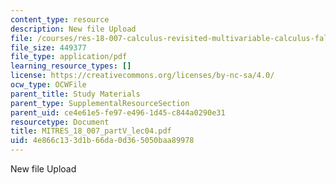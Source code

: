 ```yaml
---
content_type: resource
description: New file Upload
file: /courses/res-18-007-calculus-revisited-multivariable-calculus-fall-2011/4e866c133d1b66da0d365050baa89978_MITRES_18_007_partV_lec04.pdf
file_size: 449377
file_type: application/pdf
learning_resource_types: []
license: https://creativecommons.org/licenses/by-nc-sa/4.0/
ocw_type: OCWFile
parent_title: Study Materials
parent_type: SupplementalResourceSection
parent_uid: ce4e61e5-fe97-e496-1d45-c844a0290e31
resourcetype: Document
title: MITRES_18_007_partV_lec04.pdf
uid: 4e866c13-3d1b-66da-0d36-5050baa89978
---
```

New file Upload